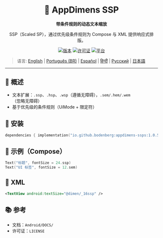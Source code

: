 <div align="center">
    <h1>📐 AppDimens SSP</h1>
    <p><strong>带条件规则的动态文本缩放</strong></p>
    <p>SSP（Scaled SP），通过优先级条件规则为 Compose 与 XML 提供响应式排版。</p>

[![版本](https://img.shields.io/badge/version-1.0.5-blue.svg)](https://github.com/bodenberg/appdimens/releases)
[![许可证](https://img.shields.io/badge/license-Apache%202.0-green.svg)](../../../LICENSE)
[![平台](https://img.shields.io/badge/platform-Android%2021+-orange.svg)](https://developer.android.com/)
</div>

> 语言: [English](../../../../Android/appdimens_ssps/README.md) | [Português (BR)](../../pt-BR/Android/appdimens_ssps/README.md) | [Español](../../es/Android/appdimens_ssps/README.md) | [हिन्दी](../../hi/Android/appdimens_ssps/README.md) | [Русский](../../ru/Android/appdimens_ssps/README.md) | [日本語](../../ja/Android/appdimens_ssps/README.md)

---

## 🎯 概述
- 文本扩展：`.ssp`、`.hsp`、`.wsp`（遵循无障碍），`.sem/.hem/.wem`（忽略无障碍）
- 基于优先级的条件规则（UiMode + 限定符）

## 🚀 安装
```kotlin
dependencies { implementation("io.github.bodenberg:appdimens-ssps:1.0.5") }
```

## 🎨 示例（Compose）
```kotlin
Text("标题", fontSize = 24.ssp)
Text("UI 标签", fontSize = 12.sem)
```

## 📄 XML
```xml
<TextView android:textSize="@dimen/_16ssp" />
```

## 📚 参考
- 文档：`Android/DOCS/`
- 许可证：`LICENSE`
